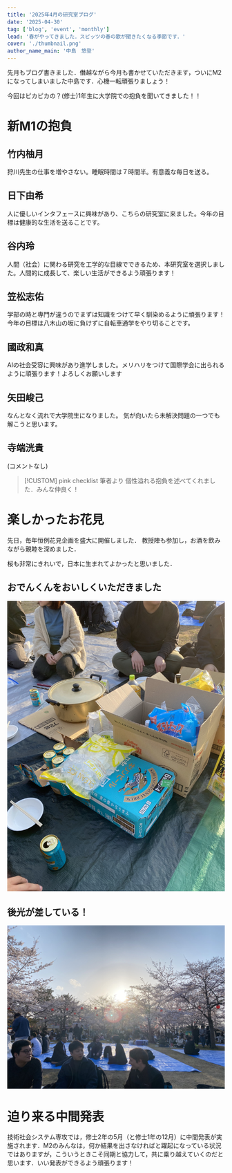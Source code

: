 ```yaml
---
title: '2025年4月の研究室ブログ'
date: '2025-04-30'
tag: ['blog', 'event', 'monthly']
lead: '春がやってきました．スピッツの春の歌が聞きたくなる季節です．'
cover: './thumbnail.png'
author_name_main: '中島　悠登'
---
```


先月もブログ書きました．僭越ながら今月も書かせていただきます，ついにM2になってしまいました中島です．心機一転頑張りましょう！

今回はピカピカの？(修士)1年生に大学院での抱負を聞いてきました！！

# 新M1の抱負

## 竹内柚月

狩川先生の仕事を増やさない。睡眠時間は７時間半。有意義な毎日を送る。

## 日下由希

人に優しいインタフェースに興味があり、こちらの研究室に来ました。今年の目標は健康的な生活を送ることです。

## 谷内玲

人間（社会）に関わる研究を工学的な目線でできるため、本研究室を選択しました。人間的に成長して、楽しい生活ができるよう頑張ります！

## 笠松志佑

学部の時と専門が違うのでまずは知識をつけて早く馴染めるように頑張ります！
今年の目標は八木山の坂に負けずに自転車通学をやり切ることです。

## 國政和真

AIの社会受容に興味があり進学しました。メリハリをつけて国際学会に出られるように頑張ります！よろしくお願いします

## 矢田峻己

なんとなく流れで大学院生になりました。
気が向いたら未解決問題の一つでも解こうと思います。

## 寺端洸貴

(コメントなし)

> [!CUSTOM] pink checklist 筆者より
> 個性溢れる抱負を述べてくれました．みんな仲良く！

# 楽しかったお花見

先日，毎年恒例花見企画を盛大に開催しました．
教授陣も参加し，お酒を飲みながら親睦を深めました．

桜も非常にきれいで，日本に生まれてよかったと思いました．

## おでんくんをおいしくいただきました

![おでん](./1.jpg)

## 後光が差している！

![後光](./2.jpg)

# 迫り来る中間発表

技術社会システム専攻では，修士2年の5月（と修士1年の12月）に中間発表が実施されます．M2のみんなは，何か結果を出さなければと躍起になっている状況ではありますが，こういうときこそ同期と協力して，共に乗り越えていくのだと思います．いい発表ができるよう頑張ります！
